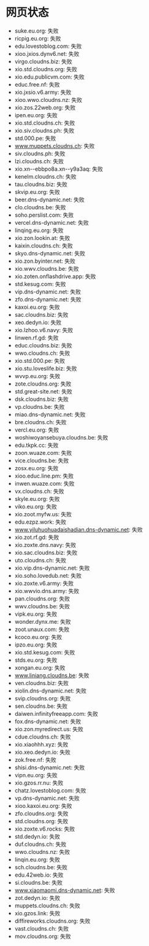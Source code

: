# 网页状态
- suke.eu.org: 失败
- ricpig.eu.org: 失败
- edu.lovestoblog.com: 失败
- xioo.jxios.dynv6.net: 失败
- virgo.cloudns.biz: 失败
- xio.std.cloudns.org: 失败
- xio.edu.publicvm.com: 失败
- educ.free.nf: 失败
- xio.jxsio.v6.army: 失败
- xioo.wwo.cloudns.nz: 失败
- xio.zos.22web.org: 失败
- ipen.eu.org: 失败
- xio.std.cloudns.ch: 失败
- xio.siv.cloudns.ph: 失败
- std.000.pe: 失败
- www.muppets.cloudns.ch: 失败
- siv.cloudns.ph: 失败
- lzi.cloudns.ch: 失败
- xio.xn--ebbpo8a.xn--y9a3aq: 失败
- kenelm.cloudns.ch: 失败
- tau.cloudns.biz: 失败
- skvip.eu.org: 失败
- beer.dns-dynamic.net: 失败
- clo.cloudns.be: 失败
- soho.perslist.com: 失败
- vercel.dns-dynamic.net: 失败
- linqing.eu.org: 失败
- xio.zon.lookin.at: 失败
- kaixin.cloudns.ch: 失败
- skyo.dns-dynamic.net: 失败
- xio.zon.byinter.net: 失败
- xio.wwv.cloudns.be: 失败
- xio.zoten.onflashdrive.app: 失败
- std.kesug.com: 失败
- vip.dns-dynamic.net: 失败
- zfo.dns-dynamic.net: 失败
- kaxoi.eu.org: 失败
- sac.cloudns.biz: 失败
- xeo.dedyn.io: 失败
- xio.lzhoo.v6.navy: 失败
- linwen.rf.gd: 失败
- educ.cloudns.biz: 失败
- wwo.cloudns.ch: 失败
- xio.std.000.pe: 失败
- xio.stu.loveslife.biz: 失败
- wvvp.eu.org: 失败
- zote.cloudns.org: 失败
- std.great-site.net: 失败
- dsk.cloudns.biz: 失败
- vp.cloudns.be: 失败
- miao.dns-dynamic.net: 失败
- bre.cloudns.ch: 失败
- vercl.eu.org: 失败
- woshiwoyansebuya.cloudns.be: 失败
- edu.tkpk.cc: 失败
- zoon.wuaze.com: 失败
- vice.cloudns.be: 失败
- zosx.eu.org: 失败
- xioo.educ.line.pm: 失败
- inwen.wuaze.com: 失败
- vx.cloudns.ch: 失败
- skyle.eu.org: 失败
- viko.eu.org: 失败
- xio.zoot.myfw.us: 失败
- edu.ezpz.work: 失败
- www.yiluhuohuadaishadian.dns-dynamic.net: 失败
- xio.zot.rf.gd: 失败
- xio.zoxte.dns.navy: 失败
- xio.sac.cloudns.biz: 失败
- uto.cloudns.ch: 失败
- xio.vip.dns-dynamic.net: 失败
- xio.soho.lovedub.net: 失败
- xio.zoxte.v6.army: 失败
- xio.wwvio.dns.army: 失败
- pan.cloudns.org: 失败
- wwv.cloudns.be: 失败
- vipk.eu.org: 失败
- wonder.dynx.me: 失败
- zoot.unaux.com: 失败
- kcoco.eu.org: 失败
- ipzo.eu.org: 失败
- xio.std.kesug.com: 失败
- stds.eu.org: 失败
- xongan.eu.org: 失败
- www.liniang.cloudns.be: 失败
- ven.cloudns.biz: 失败
- xiolin.dns-dynamic.net: 失败
- svip.cloudns.org: 失败
- sen.cloudns.be: 失败
- daiwen.infinityfreeapp.com: 失败
- fox.dns-dynamic.net: 失败
- xio.zon.myredirect.us: 失败
- cdue.cloudns.ch: 失败
- xio.xiaohhh.xyz: 失败
- xio.xeo.dedyn.io: 失败
- zok.free.nf: 失败
- shisi.dns-dynamic.net: 失败
- vipn.eu.org: 失败
- xio.gzos.rr.nu: 失败
- chatz.lovestoblog.com: 失败
- vp.dns-dynamic.net: 失败
- xioo.kaxoi.eu.org: 失败
- zfo.cloudns.org: 失败
- std.cloudns.org: 失败
- xio.zoxte.v6.rocks: 失败
- std.dedyn.io: 失败
- duf.cloudns.ch: 失败
- wwo.cloudns.nz: 失败
- linqin.eu.org: 失败
- sch.cloudns.be: 失败
- edu.42web.io: 失败
- si.cloudns.be: 失败
- www.xiaomaomi.dns-dynamic.net: 失败
- zot.dedyn.io: 失败
- muppets.cloudns.ch: 失败
- xio.gzos.link: 失败
- diffireworks.cloudns.org: 失败
- vast.cloudns.ch: 失败
- mov.cloudns.org: 失败
